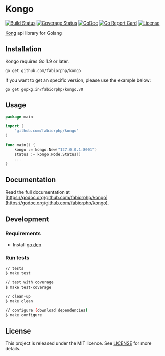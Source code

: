 # Kongo

[![Build Status](https://img.shields.io/travis/fabiorphp/kongo/master.svg?style=flat-square)](https://travis-ci.org/fabiorphp/kongo)
[![Coverage Status](https://img.shields.io/coveralls/fabiorphp/kongo/master.svg?style=flat-square)](https://coveralls.io/github/fabiorphp/kongo?branch=master)
[![GoDoc](https://img.shields.io/badge/godoc-reference-5272B4.svg?style=flat-square)](https://godoc.org/github.com/fabiorphp/kongo)
[![Go Report Card](https://goreportcard.com/badge/github.com/fabiorphp/kongo?style=flat-square)](https://goreportcard.com/report/github.com/fabiorphp/kongo)
[![License](https://img.shields.io/badge/License-MIT-blue.svg?style=flat-square)](https://github.com/fabiorphp/kongo/blob/master/LICENSE)

[Kong](https://getkong.org) api library for Golang

## Installation

Kongo requires Go 1.9 or later.

```
go get github.com/fabiorphp/kongo
```

If you want to get an specific version, please use the example below:

```
go get gopkg.in/fabiorphp/kongo.v0
```

## Usage
```go
package main

import (
    "github.com/fabiorphp/kongo"
)

func main() {
    kongo := kongo.New("127.0.0.1:8001")
    status := kongo.Node.Status()
    ...
}
```

## Documentation

Read the full documentation at [https://godoc.org/github.com/fabiorphp/kongo](https://godoc.org/github.com/fabiorphp/kongo).

## Development

### Requirements

- Install [go dep](https://github.com/golang/dep)

### Run tests
```sh
// tests
$ make test

// test with coverage
$ make test-coverage

// clean-up
$ make clean

// configure (download dependencies)
$ make configure
```

## License

This project is released under the MIT licence. See [LICENSE](https://github.com/fabiorphp/kongo/blob/master/LICENSE) for more details.
